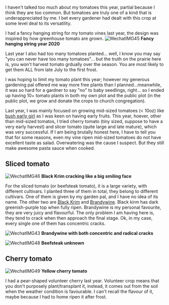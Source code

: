 I haven't talked too much about my tomatoes this year, partial because I think they are too common. But tomatoes are truly one of a kind that is underappreciated by me. I bet every gardener had dealt with this crop at some level deal to its versatility. 

I had a fancy hanging string for my tomato vines last year, the design was inspired by how greenhouse tomato are grown. 
![WechatIMG45](https://user-images.githubusercontent.com/79727789/131264366-7bdc7d7d-9299-4067-9d84-eddc623c14dc.jpeg)
**Fancy hanging string year 2020**

Last year I also had too many tomatoes planted... well, I know you may say "you can never have too many tomatoes"... but the truth on the prairie here is, you won't harvest tomato grdually over the season. You are most likely to get them ALL from late July to the first frost. 

I was hoping to limit my tomato plant this year; however my generous gardening pal offered me way more free plants than I planned...meanwhile, it was so hard for a gardner to say "no" to baby seedlings, right... so I ended up having 10+ tomato plants in both my own plot and the public plot (in the public plot, we grow and donate the crops to church congregation). 

Last year, I was mainly focused on growing mid-sized tomatoes (< 10oz) like [bush early girl](https://www.earlysgarden.com/tomatoes/bush-early-girl-hybrid) as I was keen on having early fruits. This year, hoever, other than mid-sized tomatos, I tried cherry tomato (tiny sized, suppose to have a very early harvest) and slicer tomato (quite large and late mature), which was very successful. If I am being brutally honest here, I have to tell you that for some reasons, even my vine ripen mid-sized tomatoes do not have excellent taste as salad. Overwatering was the cause I suspect. But they still make awesome pasta sauce when cooked. 

## Sliced tomato

![WechatIMG46](https://user-images.githubusercontent.com/79727789/131268030-92b8dedd-445f-40bc-9f80-40d3c9c46344.jpeg)
**Black Krim cracking like a big smiling face**

For the sliced tomato (or beefsteak tomato), it is a large variety, with different cultivars. I planted three of them in total, they belong to different cultivars. One of them is given by my garden pal, and I have no idea of its name. The other two are [Black Krim](https://www.earlysgarden.com/tomatoes/black-krim) and [Brandywine](https://www.earlysgarden.com/tomatoes/brandywine). Black kirm has dark greenish-purple top when fully ripen. Brandywine is my personal favourite, they are very juicy and flavourful. The only problem I am having here is, they tend to crack when then approach the final stage. Ok, in my case, every single one of them has concentric cracks. 

 ![WechatIMG43](https://user-images.githubusercontent.com/79727789/131227161-0567226a-fad2-4b30-81d9-8d37a98d5e43.jpeg)
**Brandywine with both concentric and radical cracks**

![WechatIMG48](https://user-images.githubusercontent.com/79727789/131269270-df607949-2d2a-44f2-9159-40562b80aed9.jpeg)
**Beefsteak unknown**

## Cherry tomato

![WechatIMG49](https://user-images.githubusercontent.com/79727789/131268798-14b3bc0f-7651-461b-8d22-51e42eb4737d.jpeg)
**Yellow cherry tomato**

I had a pear-shaped volunteer cherry last year. Volunteer crop means that you don't purposely plant/transplant it, instead, it comes out from the soil when the weather condition is favourable. I can't recall the flavour of it, maybe because I had to home ripen it after frost. 
